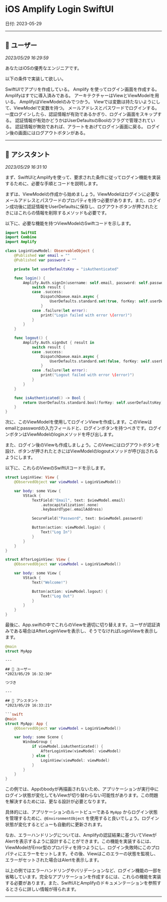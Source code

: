 # iOS Amplify Login SwiftUI

日付: 2023-05-29

---

## 👤 ユーザー
*2023/05/29 16:29:59*

あなたはiOSの優秀なエンジニアです。

以下の条件で実装して欲しい。

SwiftUIでアプリを作成している。
Amplify を使ってログイン画面を作成する。
Amplifyはすでに導入済みである。
アーキテクチャーはViewとViewModelを用いる。
AmplifyはViewModelのみでつかう。
Viewでは変数は持たないようにして、ViewModelで変数を持つ。
メールアドレスとパスワードでログインする。
一度ログインしたら、認証情報が有効であるかぎり、ログイン画面をスキップする。
認証情報が有効かどうかはUserDefaultsのBoolのフラグで管理されている。
認証情報が無効であれば、アラートをあげてログイン画面に戻る。
ログイン後の画面にはログアウトボタンがある。

---

## 🤖 アシスタント
*2023/05/29 16:31:10*

まず、SwiftUIとAmplifyを使って、要求された条件に従ってログイン機能を実装するために、必要な手順とコードを説明します。

まずは、ViewModelの作成から始めましょう。ViewModelはログインに必要なメールアドレスとパスワードのプロパティを持つ必要があります。また、ログイン成功後に認証情報をUserDefaultsに保存し、ログアウトボタンが押されたときにはこれらの情報を削除するメソッドも必要です。

以下に、必要な機能を持つViewModelのSwiftコードを示します。

```swift
import SwiftUI
import Combine
import Amplify

class LoginViewModel: ObservableObject {
    @Published var email = ""
    @Published var password = ""

    private let userDefaultsKey = "isAuthenticated"

    func login() {
        Amplify.Auth.signIn(username: self.email, password: self.password) { result in
            switch result {
            case .success:
                DispatchQueue.main.async {
                    UserDefaults.standard.set(true, forKey: self.userDefaultsKey)
                }
            case .failure(let error):
                print("Login failed with error \(error)")
            }
        }
    }

    func logout() {
        Amplify.Auth.signOut { result in
            switch result {
            case .success:
                DispatchQueue.main.async {
                    UserDefaults.standard.set(false, forKey: self.userDefaultsKey)
                }
            case .failure(let error):
                print("Logout failed with error \(error)")
            }
        }
    }

    func isAuthenticated() -> Bool {
        return UserDefaults.standard.bool(forKey: self.userDefaultsKey)
    }
}
```

次に、このViewModelを使用してログインViewを作成します。このViewはemailとpasswordの入力フィールドと、ログインボタンを持つべきです。ログインボタンはViewModelのloginメソッドを呼び出します。

また、ログイン後のViewも作成しましょう。このViewにはログアウトボタンを設け、ボタンが押されたときにはViewModelのlogoutメソッドが呼び出されるようにします。

以下に、これらのViewのSwiftUIコードを示します。

```swift
struct LoginView: View {
    @ObservedObject var viewModel = LoginViewModel()

    var body: some View {
        VStack {
            TextField("Email", text: $viewModel.email)
                .autocapitalization(.none)
                .keyboardType(.emailAddress)

            SecureField("Password", text: $viewModel.password)

            Button(action: viewModel.login) {
                Text("Log In")
            }
        }
    }
}

struct AfterLoginView: View {
    @ObservedObject var viewModel = LoginViewModel()

    var body: some View {
        VStack {
            Text("Welcome!")

            Button(action: viewModel.logout) {
                Text("Log Out")
            }
        }
    }
}
```

最後に、App.swiftの中でこれらのViewを適切に切り替えます。ユーザが認証済みである場合はAfterLoginViewを表示し、そうでなければLoginViewを表示します。

```swift
@main
struct MyApp

---

## 👤 ユーザー
*2023/05/29 16:32:30*

つづき

---

## 🤖 アシスタント
*2023/05/29 16:33:21*

```swift
@main
struct MyApp: App {
    @ObservedObject var viewModel = LoginViewModel()

    var body: some Scene {
        WindowGroup {
            if viewModel.isAuthenticated() {
                AfterLoginView(viewModel: viewModel)
            } else {
                LoginView(viewModel: viewModel)
            }
        }
    }
}
```

この例では、Appのbodyが再描画されないため、アプリケーションが実行中にログイン状態が変化してもViewが切り替わらない可能性があります。この問題を解決するためには、更なる設計が必要となります。

具体的には、アプリケーションのルートビューである `MyApp` からログイン状態を管理するために、`@EnvironmentObject` を使用すると良いでしょう。ログイン状態が変化するとビューも自動的に更新されます。

なお、エラーハンドリングについては、Amplifyの認証結果に基づいてViewがAlertを表示するように設計することができます。この機能を実装するには、ViewModelがError型のプロパティを持つようにし、ログイン失敗時にこのプロパティにエラーをセットします。その後、Viewはこのエラーの状態を監視し、エラーがセットされた場合はAlertを表示します。

以上の例ではエラーハンドリングやバリデーションなど、ログイン機能の一部を省略しています。完全なアプリケーションを作成するには、これらの機能を実装する必要があります。また、SwiftUIとAmplifyのドキュメンテーションを参照するとさらに詳しい情報が得られます。

---
